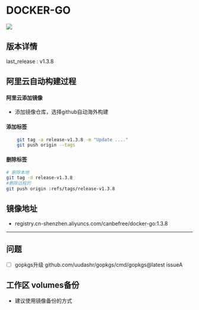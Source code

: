 ﻿# DOCKER-GO

![](https://img.shields.io/static/v1?label=vscode&message=go&color=yellow)

## 版本详情

last_release : v1.3.8
## 阿里云自动构建过程

#### 阿里云添加镜像

- 添加镜像仓库，选择github自动海外构建

#### 添加标签

```bash
    git tag -a release-v1.3.8 -m "Update ...."
    git push origin --tags
```

#### 删除标签

```bash
# 删除本地
git tag -d release-v1.3.8
#删除远程的
git push origin :refs/tags/release-v1.3.8
```

## 镜像地址

- registry.cn-shenzhen.aliyuncs.com/canbefree/docker-go:1.3.8

---

## 问题

- [ ] gopkgs升级 github.com/uudashr/gopkgs/cmd/gopkgs@latest issueA



## 工作区 volumes备份
- 建议使用镜像备份的方式